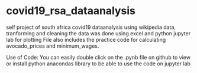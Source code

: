 # covid19_rsa_dataanalysis
self project of south africa covid19 dataanalysis using wikipedia data, tranforming and cleaning the data was done using excel and python jupyter lab for plotting
File also includes the practice code for calculating avocado_prices and minimum_wages.

Use of Code:
You can easily double click on the .pynb file on github to view or install python anacondas library to be able to use the code on jupyter lab
